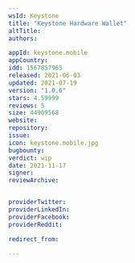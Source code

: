 ```yaml
---
wsId: Keystone
title: "Keystone Hardware Wallet"
altTitle: 
authors:

appId: keystone.mobile
appCountry: 
idd: 1567857965
released: 2021-06-03
updated: 2021-07-19
version: "1.0.6"
stars: 4.59999
reviews: 5
size: 44909568
website: 
repository: 
issue: 
icon: keystone.mobile.jpg
bugbounty: 
verdict: wip
date: 2021-11-17
signer: 
reviewArchive:


providerTwitter: 
providerLinkedIn: 
providerFacebook: 
providerReddit: 

redirect_from:

---
```


